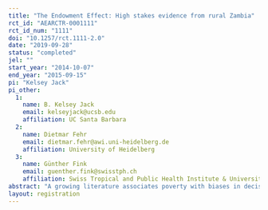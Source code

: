 ```yaml
---
title: "The Endowment Effect: High stakes evidence from rural Zambia"
rct_id: "AEARCTR-0001111"
rct_id_num: "1111"
doi: "10.1257/rct.1111-2.0"
date: "2019-09-28"
status: "completed"
jel: ""
start_year: "2014-10-07"
end_year: "2015-09-15"
pi: "Kelsey Jack"
pi_other:
  1:
    name: B. Kelsey Jack
    email: kelseyjack@ucsb.edu
    affiliation: UC Santa Barbara
  2:
    name: Dietmar Fehr
    email: dietmar.fehr@awi.uni-heidelberg.de
    affiliation: University of Heidelberg
  3:
    name: Günther Fink
    email: guenther.fink@swisstph.ch
    affiliation: Swiss Tropical and Public Health Institute & University of Basel
abstract: "A growing literature associates poverty with biases in decision-making. We investigate this link in a sample of over 3,000 small-scale farmers in Zambia, who participated in a series of experiments involving the opportunity to exchange randomly assigned household items for alternative items of similar value. Exploring a total of 5,842 trading decisions over a range of household items we show that exchange asymmetries are sizable and remarkably robust across items and experimental procedures. Using cross sectional, seasonal and randomized variation in financial resource availability, we show that exchange asymmetries decrease in magnitude when subjects are more constrained. Consistent with the interpretation that financial constraints increase decision stakes, we also show that trading probabilities increase when the value of the items involved is exogenously increased."
layout: registration
---
```


